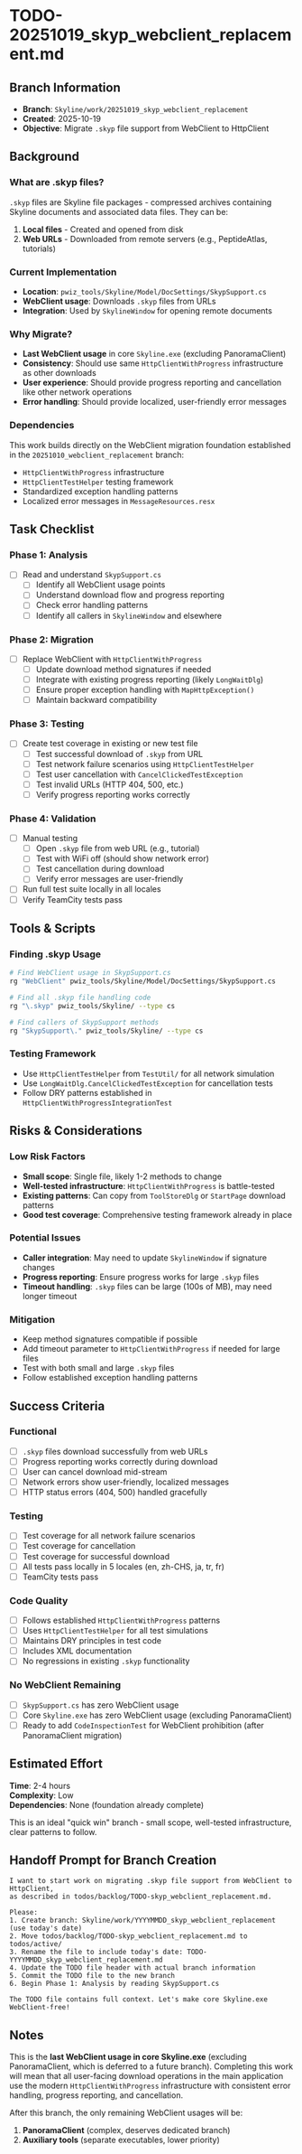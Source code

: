 # TODO-20251019_skyp_webclient_replacement.md

## Branch Information
- **Branch**: `Skyline/work/20251019_skyp_webclient_replacement`
- **Created**: 2025-10-19
- **Objective**: Migrate `.skyp` file support from WebClient to HttpClient

## Background

### What are .skyp files?
`.skyp` files are Skyline file packages - compressed archives containing Skyline documents and associated data files. They can be:
1. **Local files** - Created and opened from disk
2. **Web URLs** - Downloaded from remote servers (e.g., PeptideAtlas, tutorials)

### Current Implementation
- **Location**: `pwiz_tools/Skyline/Model/DocSettings/SkypSupport.cs`
- **WebClient usage**: Downloads `.skyp` files from URLs
- **Integration**: Used by `SkylineWindow` for opening remote documents

### Why Migrate?
- **Last WebClient usage** in core `Skyline.exe` (excluding PanoramaClient)
- **Consistency**: Should use same `HttpClientWithProgress` infrastructure as other downloads
- **User experience**: Should provide progress reporting and cancellation like other network operations
- **Error handling**: Should provide localized, user-friendly error messages

### Dependencies
This work builds directly on the WebClient migration foundation established in the `20251010_webclient_replacement` branch:
- `HttpClientWithProgress` infrastructure
- `HttpClientTestHelper` testing framework
- Standardized exception handling patterns
- Localized error messages in `MessageResources.resx`

## Task Checklist

### Phase 1: Analysis
- [ ] Read and understand `SkypSupport.cs`
  - [ ] Identify all WebClient usage points
  - [ ] Understand download flow and progress reporting
  - [ ] Check error handling patterns
  - [ ] Identify all callers in `SkylineWindow` and elsewhere

### Phase 2: Migration
- [ ] Replace WebClient with `HttpClientWithProgress`
  - [ ] Update download method signatures if needed
  - [ ] Integrate with existing progress reporting (likely `LongWaitDlg`)
  - [ ] Ensure proper exception handling with `MapHttpException()`
  - [ ] Maintain backward compatibility

### Phase 3: Testing
- [ ] Create test coverage in existing or new test file
  - [ ] Test successful download of `.skyp` from URL
  - [ ] Test network failure scenarios using `HttpClientTestHelper`
  - [ ] Test user cancellation with `CancelClickedTestException`
  - [ ] Test invalid URLs (HTTP 404, 500, etc.)
  - [ ] Verify progress reporting works correctly

### Phase 4: Validation
- [ ] Manual testing
  - [ ] Open `.skyp` file from web URL (e.g., tutorial)
  - [ ] Test with WiFi off (should show network error)
  - [ ] Test cancellation during download
  - [ ] Verify error messages are user-friendly
- [ ] Run full test suite locally in all locales
- [ ] Verify TeamCity tests pass

## Tools & Scripts

### Finding .skyp Usage
```bash
# Find WebClient usage in SkypSupport.cs
rg "WebClient" pwiz_tools/Skyline/Model/DocSettings/SkypSupport.cs

# Find all .skyp file handling code
rg "\.skyp" pwiz_tools/Skyline/ --type cs

# Find callers of SkypSupport methods
rg "SkypSupport\." pwiz_tools/Skyline/ --type cs
```

### Testing Framework
- Use `HttpClientTestHelper` from `TestUtil/` for all network simulation
- Use `LongWaitDlg.CancelClickedTestException` for cancellation tests
- Follow DRY patterns established in `HttpClientWithProgressIntegrationTest`

## Risks & Considerations

### Low Risk Factors
- **Small scope**: Single file, likely 1-2 methods to change
- **Well-tested infrastructure**: `HttpClientWithProgress` is battle-tested
- **Existing patterns**: Can copy from `ToolStoreDlg` or `StartPage` download patterns
- **Good test coverage**: Comprehensive testing framework already in place

### Potential Issues
- **Caller integration**: May need to update `SkylineWindow` if signature changes
- **Progress reporting**: Ensure progress works for large `.skyp` files
- **Timeout handling**: `.skyp` files can be large (100s of MB), may need longer timeout

### Mitigation
- Keep method signatures compatible if possible
- Add timeout parameter to `HttpClientWithProgress` if needed for large files
- Test with both small and large `.skyp` files
- Follow established exception handling patterns

## Success Criteria

### Functional
- [ ] `.skyp` files download successfully from web URLs
- [ ] Progress reporting works correctly during download
- [ ] User can cancel download mid-stream
- [ ] Network errors show user-friendly, localized messages
- [ ] HTTP status errors (404, 500) handled gracefully

### Testing
- [ ] Test coverage for all network failure scenarios
- [ ] Test coverage for cancellation
- [ ] Test coverage for successful download
- [ ] All tests pass locally in 5 locales (en, zh-CHS, ja, tr, fr)
- [ ] TeamCity tests pass

### Code Quality
- [ ] Follows established `HttpClientWithProgress` patterns
- [ ] Uses `HttpClientTestHelper` for all test simulations
- [ ] Maintains DRY principles in test code
- [ ] Includes XML documentation
- [ ] No regressions in existing `.skyp` functionality

### No WebClient Remaining
- [ ] `SkypSupport.cs` has zero WebClient usage
- [ ] Core `Skyline.exe` has zero WebClient usage (excluding PanoramaClient)
- [ ] Ready to add `CodeInspectionTest` for WebClient prohibition (after PanoramaClient migration)

## Estimated Effort

**Time**: 2-4 hours  
**Complexity**: Low  
**Dependencies**: None (foundation already complete)

This is an ideal "quick win" branch - small scope, well-tested infrastructure, clear patterns to follow.

## Handoff Prompt for Branch Creation

```
I want to start work on migrating .skyp file support from WebClient to HttpClient, 
as described in todos/backlog/TODO-skyp_webclient_replacement.md.

Please:
1. Create branch: Skyline/work/YYYYMMDD_skyp_webclient_replacement (use today's date)
2. Move todos/backlog/TODO-skyp_webclient_replacement.md to todos/active/
3. Rename the file to include today's date: TODO-YYYYMMDD_skyp_webclient_replacement.md
4. Update the TODO file header with actual branch information
5. Commit the TODO file to the new branch
6. Begin Phase 1: Analysis by reading SkypSupport.cs

The TODO file contains full context. Let's make core Skyline.exe WebClient-free!
```

## Notes

This is the **last WebClient usage in core Skyline.exe** (excluding PanoramaClient, which is deferred to a future branch). Completing this work will mean that all user-facing download operations in the main application use the modern `HttpClientWithProgress` infrastructure with consistent error handling, progress reporting, and cancellation.

After this branch, the only remaining WebClient usages will be:
1. **PanoramaClient** (complex, deserves dedicated branch)
2. **Auxiliary tools** (separate executables, lower priority)

